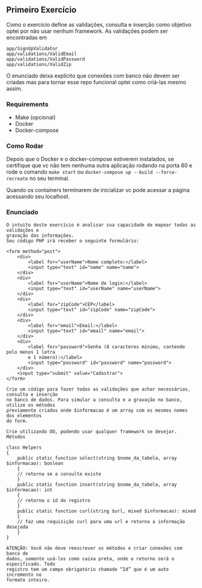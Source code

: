 ## Primeiro Exercício

Como o exercício define as validações, consulta e inserção como objetivo optei por não usar nenhum framework.
As validações podem ser encontradas em

```
app/SignUpValidator
app/validations/ValidEmail
app/validations/ValidPassword
app/validations/ValidZip
```

O enunciado deixa explícito que conexões com banco não devem ser criadas mas para tornar esse repo funcional optei como criá-las mesmo assim.

### Requirements

- Make (opcional)
- Docker
- Docker-compose

### Como Rodar

Depois que o Docker e o docker-compose estiverem instalados, se certifique que vc não tem nenhuma outra aplicação rodando na porta 80 e rode o comando `make start` ou `docker-compose up --build --force-recreate` no seu terminal.

Quando os containers terminarem de inicializar vc pode acessar a página acessando seu localhost.

### Enunciado

```
O intuito deste exercício é analisar sua capacidade de mapear todas as validações e
gravação das informações.
Seu código PHP irá receber o seguinte formulário:

<form method="post">
    <div>
        <label for="userName">Nome completo:</label>
        <input type="text" id="name" name="name">
    </div>
    <div>
        <label for="userName">Nome de login:</label>
        <input type="text" id="userName" name="userName">
    </div>
    <div>
        <label for="zipCode">CEP</label>
        <input type="text" id="zipCode" name="zipCode">
    </div>
    <div>
        <label for="email">Email:</label>
        <input type="text" id="email" name="email">
    </div>
    <div>
        <label for="password">Senha (8 caracteres mínimo, contendo pelo menos 1 letra
        e 1 número):</label>
        <input type="password" id="password" name="password">
    </div>
    <input type="submit" value="Cadastrar">
</form>

Crie um código para fazer todas as validações que achar necessárias, consulta e inserção
no banco de dados. Para simular a consulta e a gravação no banco, utilize os métodos
previamente criados onde $informacao é um array com os mesmos nomes dos elementos
do form.

Crie utilizando OO, podendo usar qualquer framework se desejar.
Métodos

class Helpers
{
    public static function select(string $nome_da_tabela, array $informacao): boolean
    {
    // retorna se a consulta existe
    }
    public static function insert(string $nome_da_tabela, array $informacao): int
    {
    // retorna o id do registro
    }
    public static function curl(string $url, mixed $informacao): mixed
    {
    // faz uma requisição curl para uma url e retorna a informação desejada
    }
}

ATENÇÃO: Você não deve reescrever os métodos e criar conexões com banco de
dados, somente usá-los como caixa preta, onde o retorno será o especificado. Todo
registro tem um campo obrigatório chamado “Id” que é um auto incremento no
formato inteiro.
```
